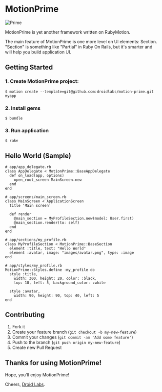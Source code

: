 # MotionPrime

![Prime](https://s3-us-west-2.amazonaws.com/webmate/assets/prime.jpg)

MotionPrime is yet another framework written on RubyMotion.

The main feature of MotionPrime is one more level on UI elements: Section.
"Section" is something like "Partial" in Ruby On Rails, but it's smarter and will help you build application UI.

## Getting Started

### 1. Create MotionPrime project:

    $ motion create --template=git@github.com:droidlabs/motion-prime.git myapp

### 2. Install gems

    $ bundle

### 3. Run application

    $ rake

## Hello World (Sample)

    # app/app_delegate.rb
    class AppDelegate < MotionPrime::BaseAppDelegate
      def on_load(app, options)
        open_root_screen MainScreen.new
      end
    end

    # app/screens/main_screen.rb
    class MainScreen < ApplicationScreen
      title 'Main screen'

      def render
        @main_section = MyProfileSection.new(model: User.first)
        @main_section.render(to: self)
      end
    end

    # app/sections/my_profile.rb
    class MyProfileSection < MotionPrime::BaseSection
      element :title, text: "Hello World"
      element :avatar, image: "images/avatar.png", type: :image
    end

    # app/styles/my_profile.rb
    MotionPrime::Styles.define :my_profile do
      style :title,
        width: 300, height: 20, color: :black,
        top: 10, left: 5, background_color: :white

      style :avatar,
        width: 90, height: 90, top: 40, left: 5
    end

## Contributing

1. Fork it
2. Create your feature branch (`git checkout -b my-new-feature`)
3. Commit your changes (`git commit -am 'Add some feature'`)
4. Push to the branch (`git push origin my-new-feature`)
5. Create new Pull Request

## Thanks for using MotionPrime!

Hope, you'll enjoy MotionPrime!

Cheers, [Droid Labs](http://droidlabs.pro).
